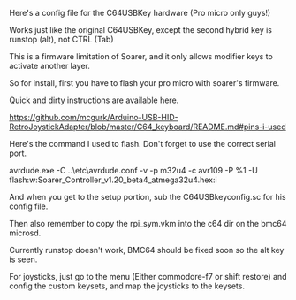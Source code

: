 Here's a config file for the C64USBKey hardware (Pro micro only guys!)


Works just like the original C64USBKey, except the second hybrid key is runstop (alt), not CTRL (Tab)

This is a firmware limitation of Soarer, and it only allows modifier keys to activate another layer.




So for install, first you have to flash your pro micro with soarer's firmware.

Quick and dirty instructions are available here.


https://github.com/mcgurk/Arduino-USB-HID-RetroJoystickAdapter/blob/master/C64_keyboard/README.md#pins-i-used


Here's the command I used to flash. Don't forget to use the correct serial port.

avrdude.exe -C ..\etc\avrdude.conf -v -p m32u4 -c avr109 -P %1 -U flash:w:Soarer_Controller_v1.20_beta4_atmega32u4.hex:i



And when you get to the setup portion, sub the C64USBkeyconfig.sc for his config file.


Then also remember to copy the rpi_sym.vkm into the c64 dir on the bmc64 microsd.

Currently runstop doesn't work, BMC64 should be fixed soon so the alt key is seen.

For joysticks, just go to the menu (Either commodore-f7 or shift restore) and config the custom keysets, and map the joysticks to the keysets.
















